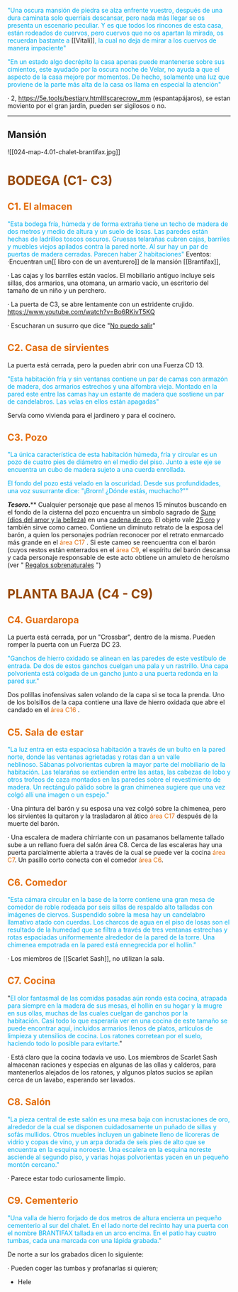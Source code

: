 <font color="#00b0f0">"Una oscura mansión de piedra se alza enfrente vuestro, después de una dura caminata solo querríais descansar, pero nada más llegar se os presenta un escenario peculiar. Y es que todos los rincones de esta casa, están rodeados de cuervos, pero cuervos que no os apartan la mirada, os recuerdan bastante a </font>[[Vitali]]<font color="#00b0f0">, la cual no deja de mirar a los cuervos de manera impaciente"</font>

<font color="#00b0f0">"En un estado algo decrépito la casa apenas puede mantenerse sobre sus cimientos, este ayudado por la oscura noche de Velar, no ayuda a que el aspecto de la casa mejore por momentos. De hecho, solamente una luz que proviene de la parte más alta de la casa os llama en especial la atención"</font>

· 2, https://5e.tools/bestiary.html#scarecrow_mm (espantapájaros), se estan moviento por el gran jardín, pueden ser sigilosos o no.

---
## Mansión

![[024-map-4.01-chalet-brantifax.jpg]]

# <font color="#974806">BODEGA (C1- C3)</font>
## <font color="#e36c09">C1. El almacen</font>

<font color="#00b0f0">"Esta bodega fría, húmeda y de forma extraña tiene un techo de madera de dos metros y medio de altura y un suelo de losas. Las paredes están hechas de ladrillos toscos oscuros. Gruesas telarañas cubren cajas, barriles y muebles viejos apilados contra la pared norte. Al sur hay un par de puertas de madera cerradas. Parecen haber 2 habitaciones"</font>
Eventos:
·Encuentran un[[ libro con de un aventurero]] de la mansión [[Brantifax]], 

· Las cajas y los barriles están vacíos. El mobiliario antiguo incluye seis sillas, dos armarios, una otomana, un armario vacío, un escritorio del tamaño de un niño y un perchero.

· La puerta de C3, se abre lentamente con un estridente crujido.  https://www.youtube.com/watch?v=Bo6RKivT5KQ

· Escucharan un susurro que dice "<u>No puedo salir</u>"

## <font color="#e36c09">C2. Casa de sirvientes</font>

La puerta está cerrada, pero la pueden abrir con una Fuerza CD 13.

<font color="#00b0f0">"Esta habitación fría y sin ventanas contiene un par de camas con armazón de madera, dos armarios estrechos y una alfombra vieja. Montado en la pared este entre las camas hay un estante de madera que sostiene un par de candelabros. Las velas en ellos están apagadas"</font>

Servía como vivienda para el jardinero y para el cocinero.

## <font color="#e36c09">C3. Pozo</font>

<font color="#00b0f0">"La única característica de esta habitación húmeda, fría y circular es un pozo de cuatro pies de diámetro en el medio del piso. Junto a este eje se encuentra un cubo de madera sujeto a una cuerda enrollada.</font>

<font color="#00b0f0">El fondo del pozo está velado en la oscuridad. Desde sus profundidades, una voz susurrante dice: "¡Brorn! ¿Dónde estás, muchacho?""</font>

***Tesoro*.**** Cualquier personaje que pase al menos 15 minutos buscando en el fondo de la cisterna del pozo encuentra un símbolo sagrado de <u>Sune (dios del amor y la belleza)</u> en una <u>cadena de oro</u>. El objeto vale <u>25 oro</u> y también sirve como cameo. Contiene un diminuto retrato de la esposa del barón, a quien los personajes podrían reconocer por el retrato enmarcado más grande en el <font color="#e36c09">área C17</font> . Si este cameo se reencuentra con el barón (cuyos restos están enterrados en el <font color="#e36c09">área C9</font>, el espíritu del barón descansa y cada personaje responsable de este acto obtiene un amuleto de heroísmo (ver " [Regalos sobrenaturales](https://5e.tools/book.html#DMG,7,charms,0) ")

# <font color="#974806">PLANTA BAJA (C4 - C9)</font>
## <font color="#e36c09">C4. Guardaropa</font>

La puerta está cerrada, por un "Crossbar", dentro de la misma. Pueden romper la puerta con un Fuerza DC 23.

<font color="#00b0f0">"Ganchos de hierro oxidado se alinean en las paredes de este vestíbulo de entrada. De dos de estos ganchos cuelgan una pala y un rastrillo. Una capa polvorienta está colgada de un gancho junto a una puerta redonda en la pared sur."</font>

Dos polillas inofensivas salen volando de la capa si se toca la prenda. Uno de los bolsillos de la capa contiene una llave de hierro oxidada que abre el candado en el <font color="#e36c09">área C16</font> .

## <font color="#e36c09">C5. Sala de estar</font>

<font color="#00b0f0">"La luz entra en esta espaciosa habitación a través de un bulto en la pared norte, donde las ventanas agrietadas y rotas dan a un valle neblinoso. Sábanas polvorientas cubren la mayor parte del mobiliario de la habitación. Las telarañas se extienden entre las astas, las cabezas de lobo y otros trofeos de caza montados en las paredes sobre el revestimiento de madera. Un rectángulo pálido sobre la gran chimenea sugiere que una vez colgó allí una imagen o un espejo."</font>

· Una pintura del barón y su esposa una vez colgó sobre la chimenea, pero los sirvientes la quitaron y la trasladaron al ático<font color="#e36c09"> área C17</font> después de la muerte del barón.

· Una escalera de madera chirriante con un pasamanos bellamente tallado sube a un rellano fuera del salón área C8. Cerca de las escaleras hay una puerta parcialmente abierta a través de la cual se puede ver la cocina <font color="#e36c09">área C7</font>. Un pasillo corto conecta con el comedor <font color="#e36c09">área C6</font>.

## <font color="#e36c09">C6. Comedor</font>
<font color="#00b0f0">"Esta cámara circular en la base de la torre contiene una gran mesa de comedor de roble rodeada por seis sillas de respaldo alto talladas con imágenes de ciervos. Suspendido sobre la mesa hay un candelabro llamativo atado con cuerdas. Los charcos de agua en el piso de losas son el resultado de la humedad que se filtra a través de tres ventanas estrechas y rotas espaciadas uniformemente alrededor de la pared de la torre. Una chimenea empotrada en la pared está ennegrecida por el hollín."</font>

· Los miembros de [[Scarlet Sash]], no utilizan la sala.

## <font color="#e36c09">C7. Cocina</font>
"<font color="#00b0f0">El olor fantasmal de las comidas pasadas aún ronda esta cocina, atrapada para siempre en la madera de sus mesas, el hollín en su hogar y la mugre en sus ollas, muchas de las cuales cuelgan de ganchos por la habitación. Casi todo lo que esperaría ver en una cocina de este tamaño se puede encontrar aquí, incluidos armarios llenos de platos, artículos de limpieza y utensilios de cocina. Los ratones corretean por el suelo, haciendo todo lo posible para evitarte.</font>"

· Está claro que la cocina todavía ve uso. Los miembros de Scarlet Sash almacenan raciones y especias en algunas de las ollas y calderos, para mantenerlos alejados de los ratones, y algunos platos sucios se apilan cerca de un lavabo, esperando ser lavados.

## <font color="#e36c09">C8. Salón</font>
<font color="#00b0f0">"La pieza central de este salón es una mesa baja con incrustaciones de oro, alrededor de la cual se disponen cuidadosamente un puñado de sillas y sofás mullidos. Otros muebles incluyen un gabinete lleno de licoreras de vidrio y copas de vino, y un arpa dorada de seis pies de alto que se encuentra en la esquina noroeste. Una escalera en la esquina noreste asciende al segundo piso, y varias hojas polvorientas yacen en un pequeño montón cercano."</font>

· Parece estar todo curiosamente limpio.

## <font color="#e36c09">C9. Cementerio</font>
<font color="#00b0f0">"Una valla de hierro forjado de dos metros de altura encierra un pequeño cementerio al sur del chalet. En el lado norte del recinto hay una puerta con el nombre BRANTIFAX tallada en un arco encima. En el patio hay cuatro tumbas, cada una marcada con una lápida grabada."</font>

De norte a sur los grabados dicen lo siguiente:




· Pueden coger las tumbas y profanarlas si quieren;
- Hele
